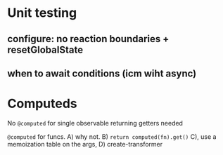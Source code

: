 # Unit testing

## configure: no reaction boundaries + resetGlobalState

## when to await conditions (icm wiht async)

# Computeds

No `@computed` for single observable returning getters needed

`@computed` for funcs. A) why not. B) `return computed(fn).get()` C), use a memoization table on the args, D) create-transformer